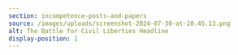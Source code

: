 ```yaml
---
section: incompetence-posts-and-papers
source: /images/uploads/screenshot-2024-07-30-at-20.45.13.png
alt: The Battle for Civil Liberties Headline
display-position: 1
---
```

